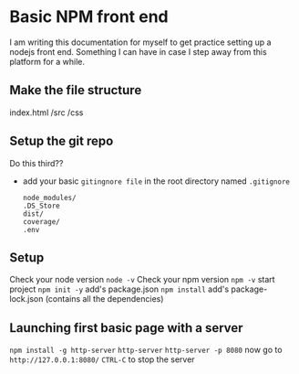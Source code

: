 # Basic NPM front end
I am writing this documentation for myself to get practice setting up a nodejs front end.  Something I can have in case I step away from this platform for a while.

## Make the file structure
index.html
/src
/css

## Setup the git repo
Do this third?? 
- add your basic `gitingnore file` in the root directory named `.gitignore`
    ```
    node_modules/
    .DS_Store
    dist/
    coverage/
    .env
    ```

## Setup 
Check your node version `node -v`
Check your npm version  `npm -v`
start project `npm init -y` add's package.json
`npm install` add's package-lock.json (contains all the dependencies)




## Launching first basic page with a server 
`npm install -g http-server`
`http-server`
`http-server -p 8080`
now go to
`http://127.0.0.1:8080/`
`CTRL-C` to stop the server 

